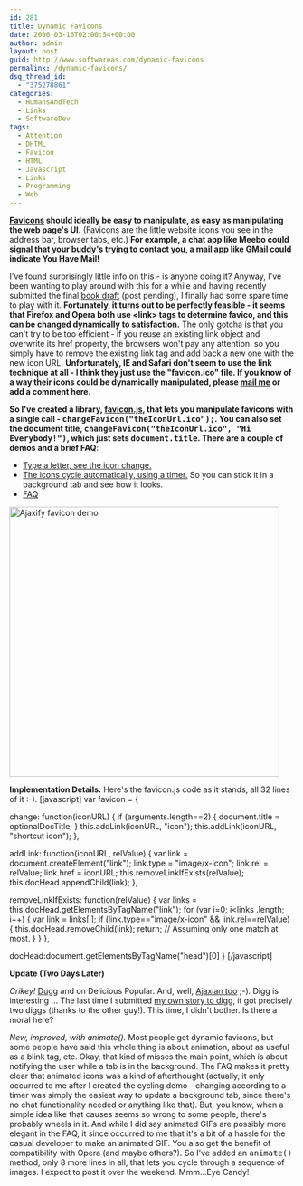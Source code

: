 ```yaml
---
id: 281
title: Dynamic Favicons
date: 2006-03-16T02:00:54+00:00
author: admin
layout: post
guid: http://www.softwareas.com/dynamic-favicons
permalink: /dynamic-favicons/
dsq_thread_id:
  - "375278861"
categories:
  - HumansAndTech
  - Links
  - SoftwareDev
tags:
  - Attention
  - DHTML
  - Favicon
  - HTML
  - Javascript
  - Links
  - Programming
  - Web
---
```

<p><b><a href="http://en.wikipedia.org/wiki/Favicon">Favicons</a>  should ideally be easy to manipulate, as easy as manipulating the web page's UI.</b> (Favicons are the little website icons you see in the address bar, browser tabs, etc.) <b>For example, a chat app like Meebo could signal that your buddy's trying to contact you, a mail app like GMail could indicate You Have Mail!</b></p>

<p>I've found surprisingly little info on this - is anyone doing it? Anyway, I've been wanting to play around with this for a while and having recently submitted the final <a href="http://ajaxpatterns.org">book draft</a> (post pending), I finally had some spare time to play with it. <b>Fortunately, it turns out to be perfectly feasible - it seems that Firefox and Opera both use &lt;link&gt; tags to determine favico, and this can be changed dynamically to satisfaction.</b> The only gotcha is that you can't try to be too efficient - if you reuse an existing link object and overwrite its href property, the browsers won't pay any attention. so you simply have to remove the existing link tag and add back a new one with the new icon URL. <b>Unfortunately, IE and Safari don't seem to use the link technique at all - I think they just use the "favicon.ico" file. If you know of a way their icons could be dynamically manipulated, please <a href="mailto:michael@mahemoff.com">mail me</a> or add a comment here.</b></p>

<p><b>So I've created a library, <a href="http://ajaxify.com/run/favicon/favicon.js">favicon.js</a>, that lets you manipulate favicons with a single call - <tt>changeFavicon("theIconUrl.ico");</tt>. You can also set the document title, <tt>changeFavicon("theIconUrl.ico", "Hi Everybody!")</tt>, which just sets <tt>document.title</tt>. There are a couple of demos and a brief FAQ</b>:</p>

<ul>
<li><a href="http://ajaxify.com/run/favicon">Type a letter, see the icon change.</a>
</li><li><a href="http://ajaxify.com/run/favicon/cycle">The icons cycle automatically, using a timer.</a> So you can stick it in a background tab and see how it looks.</li>
<li><a href="http://ajaxify.com/run/favicon/#faq">FAQ</a>
</li></ul>

<a href="http://ajaxify.com/run/favicon"><img src="http://ajaxify.com/images/favicon.png" border="0" width="477" alt="Ajaxify favicon demo" /></a>

<b>Implementation Details.</b> Here's the favicon.js code as it stands, all 32 lines of it :-).
[javascript]
var favicon = {

change: function(iconURL) {
  if (arguments.length==2) {
    document.title = optionalDocTitle;
  }
  this.addLink(iconURL, "icon");
  this.addLink(iconURL, "shortcut icon");
},

addLink: function(iconURL, relValue) {
  var link = document.createElement("link");
  link.type = "image/x-icon";
  link.rel = relValue;
  link.href = iconURL;
  this.removeLinkIfExists(relValue);
  this.docHead.appendChild(link);
},

removeLinkIfExists: function(relValue) {
  var links = this.docHead.getElementsByTagName("link");
  for (var i=0; i&lt;links .length; i++) {
    var link = links[i];
    if (link.type=="image/x-icon" && link.rel==relValue) {
      this.docHead.removeChild(link);
      return; // Assuming only one match at most.
    }
  }
},

docHead:document.getElementsByTagName("head")[0]
}
[/javascript]

<strong>Update (Two Days Later)</strong>
<p><em>Crikey!</em> <a href="http://digg.com/design/Dynamic_Favicons">Dugg</a> and on Delicious Popular. And, well, <a href="http://ajaxian.com/archives/dynamic-favicons">Ajaxian too</a> ;-). Digg is interesting ... The last time I submitted <a href="http://digg.com/technology/Binary_Captcha_Test">my own story to digg</a>, it got precisely two diggs (thanks to the other guy!). This time, I didn't bother. Is there a moral here?</p>
<p><em>New, improved, with animate().</em> Most people get dynamic favicons, but some people have said this whole thing is about animation, about as useful as a blink tag, etc. Okay, that kind of misses the main point, which is about notifying the user while a tab is in the background. The FAQ makes it pretty clear that animated  icons was a kind of afterthought (actually, it only occurred to me after I created the cycling demo - changing according to a timer was simply the easiest way to update a background tab, since there's no chat functionality needed or anything like that). But, you know, when a simple idea like that causes seems so wrong to some people, there's probably wheels in it. And while I did say animated GIFs are possibly more elegant in the FAQ, it since occurred to me that it's a bit of a hassle for the casual developer to make an animated GIF. You also get the benefit of compatibility with Opera (and maybe others?). So I've added an <tt>animate()</tt> method, only 8 more lines in all, that lets you cycle through a sequence of images. I expect to post it over the weekend. Mmm...Eye Candy!</p>